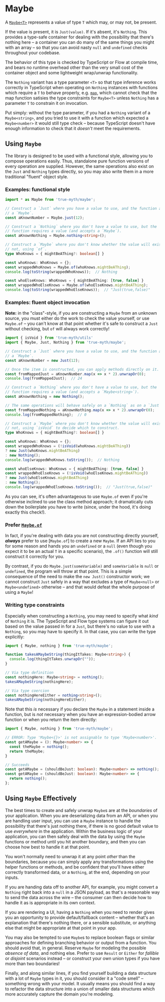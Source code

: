 # Maybe

A [`Maybe<T>`](#maybe) represents a value of type `T` which may, or may not, be
present.

If the value is present, it is `Just(value)`. If it's absent, it's `Nothing`.
This provides a type-safe container for dealing with the possibility that
there's nothing here – a container you can do many of the same things you might
with an array – so that you can avoid nasty `null` and `undefined` checks
throughout your codebase.

The behavior of this type is checked by TypeScript or Flow at compile time, and
bears no runtime overhead other than the very small cost of the container object
and some lightweight wrap/unwrap functionality.

The `Nothing` variant has a type parameter `<T>` so that type inference works
correctly in TypeScript when operating on `Nothing` instances with functions
which require a `T` to behave properly, e.g. [`map`][map], which cannot check
that the map function satisies the type constraints for `Maybe<T>` unless
`Nothing` has a parameter `T` to constrain it on invocation.

[map]: https://chriskrycho.github.io/true-myth/modules/_maybe_.html#map

Put simply: without the type parameter, if you had a `Nothing` variant of a
`Maybe<string>`, and you tried to use it with a function which expected a
`Maybe<number>` it would still type check – because TypeScript doesn't have
enough information to check that it *doesn't* meet the requirements.

## Using `Maybe`

The library is designed to be used with a functional style, allowing you to
compose operations easily. Thus, standalone pure function versions of every
operation are supplied. However, the same operations also exist on the `Just`
and `Nothing` types directly, so you may also write them in a more traditional
"fluent" object style.

### Examples: functional style

```ts
import * as Maybe from 'true-myth/maybe';

// Construct a `Just` where you have a value to use, and the function accepts
// a `Maybe`.
const aKnownNumber = Maybe.just(12);

// Construct a `Nothing` where you don't have a value to use, but the
// function requires a value (and accepts a `Maybe`).
const aKnownNothing = Maybe.nothing<string>();

// Construct a `Maybe` where you don't know whether the value will exist or
// not, using `of`.
type WhoKnows = { mightBeAThing?: boolean[] }

const whoKnows: WhoKnows = {};
const wrappedWhoKnows = Maybe.of(whoKnows.mightBeAThing);
console.log(toString(wrappedWhoKnows));  // Nothing

const whoElseKnows: WhoKnows = { mightBeAThing: [true, false] }
const wrappedWhoElseKnows = Maybe.of(whoElseKnows.mightBeAThing);
console.log(toString(wrappedWhoElseKnows));  // "Just(true,false)"
```

### Examples: fluent object invocation

**Note:** in the "class"-style, if you are constructing a `Maybe` from an
unknown source, you must either do the work to check the value yourself, or use
`Maybe.of` – you can't know at that point whether it's safe to construct a
`Just` without checking, but `of` will always work correctly!

```ts
import { isVoid } from 'true-myth/utils'
import { Maybe, Just, Nothing } from 'true-myth/maybe';

// Construct a `Just` where you have a value to use, and the function accepts
// a `Maybe`.
const aKnownNumber = new Just(12);

// Once the item is constructed, you can apply methods directly on it.
const fromMappedJust = aKnownNumber.map(x => x * 2).unwrapOr(0);
console.log(fromMappedJust);  // 24

// Construct a `Nothing` where you don't have a value to use, but the
// function requires a value (and accepts a `Maybe<string>`).
const aKnownNothing = new Nothing();

// The same operations will behave safely on a `Nothing` as on a `Just`:
const fromMappedNothing = aKnownNothing.map(x => x * 2).unwrapOr(0);
console.log(fromMappedNothing);  // 0

// Construct a `Maybe` where you don't know whether the value will exist or
// not, using `isVoid` to decide which to construct.
type WhoKnows = { mightBeAThing?: boolean[] }

const whoKnows: WhoKnows = {};
const wrappedWhoKnows = (!isVoid(whoKnows.mightBeAThing))
? new Just(whoKnows.mightBeAThing)
: new Nothing();
console.log(wrappedWhoKnows.toString());  // Nothing

const whoElseKnows: WhoKnows = { mightBeAThing: [true, false] }
const wrappedWhoElseKnows = (!isVoid(whoElseKnows.mightBeAThing))
? new Just(whoElseKnows.mightBeAThing)
: new Nothing();
console.log(wrappedWhoElseKnows.toString());  // "Just(true,false)"
```

As you can see, it's often advantageous to use `Maybe.of` even if you're
otherwise inclined to use the class method approach; it dramatically cuts down
the boilerplate you have to write (since, under the hood, it's doing exactly
this check!).

### Prefer [`Maybe.of`][of]

[of]: https://chriskrycho.github.io/true-myth/modules/_maybe_.html#of

In fact, if you're dealing with data you are not constructing directly yourself,
***always*** prefer to use [`Maybe.of`] to create a new `Maybe`. If an API lies
to you for some reason and hands you an `undefined` or a `null` (even though you
expect it to be an actual `T` in a specific scenario), the `.of()` function will
still construct it correctly for you.

By contrast, if you do `Maybe.just(someVariable)` and `someVariable` is `null`
or `undefined`, the program will throw at that point. This is a simple
consequence of the need to make the `new Just()` constructor work; we cannot
construct `Just` safely in a way that excludes a type of `Maybe<null>` or
`Maybe<undefined>` otherwise – and that would defeat the whole purpose of using
a `Maybe`!

### Writing type constraints

Especially when constructing a `Nothing`, you may need to specify what *kind* of
`Nothing` it is. The TypeScript and Flow type systems can figure it out based on
the value passed in for a `Just`, but there's no value to use with a `Nothing`,
so you may have to specify it. In that case, you can write the type explicitly:

```ts
import { Maybe, nothing } from 'true-myth/maybe';

function takesAMaybeString(thingItTakes: Maybe<string>) {
  console.log(thingItTakes.unwrapOr(""));
}

// Via type definition
const nothingHere: Maybe<string> = nothing();
takesAMaybeString(nothingHere);

// Via type coercion
const nothingHereEither = nothing<string>();
takesAMaybeString(nothingHereEither);
```

Note that this *is* necessary if you declare the `Maybe` in a statement inside a
function, but is *not* necessary when you have an expression-bodied arrow
function or when you return the item directly:

```ts
import { Maybe, nothing } from 'true-myth/maybe';

// ERROR: Type 'Maybe<{}>' is not assignable to type 'Maybe<number>'.
const getAMaybe = (): Maybe<number> => {
  const theMaybe = nothing();
  return theMaybe;
}

// Succeeds
const getAMaybe = (shouldBeJust: boolean): Maybe<number> => nothing();
const getAMaybe = (shouldBeJust: boolean): Maybe<number> => {
  return nothing();
};
```

## Using `Maybe` Effectively

The best times to create and safely unwrap `Maybe`s are at the *boundaries* of
your application. When you are deserializing data from an API, or when you are
handling user input, you can use a `Maybe` instance to handle the possibility
that there's just nothing there, if there is no good default value to use
*everywhere* in the application. Within the business logic of your application,
you can then safely deal with the data by using the `Maybe` functions or method
until you hit another boundary, and then you can choose how best to handle it at
that point.

You won't normally need to unwrap it at any point *other* than the boundaries,
because you can simply apply any transformations using the helper functions or
methods, and be confident that you'll have either correctly transformed data, or
a `Nothing`, at the end, depending on your inputs.

If you are handing data off to another API, for example, you might convert a
`Nothing` right back into a `null` in a JSON payload, as that's a reasonable way
to send the data across the wire – the consumer can then decide how to handle it
as is appropriate in its own context.

If you are rendering a UI, having a `Nothing` when you need to render gives you
an opportunity to provide default/fallback content – whether that's an
explanation that there's nothing there, or a sensible substitute, or anything
else that might be appropriate at that point in your app.

You may also be tempted to use `Maybe`s to replace boolean flags or similar
approaches for defining branching behavior or output from a function. You should
avoid that, in general. Reserve `Maybe` for modeling the possible *absence of
data*, and nothing else. Prefer to use `Result` or `Either` for *fallible* or
*disjoint* scenarios instead – or construct your own union types if you have
more than two boundaries!

Finally, and along similar lines, if you find yourself building a data structure
with a lot of `Maybe` types in it, you should consider it a "code smell" –
something wrong with your model. It usually means you should find a way to
refactor the data structure into a union of smaller data structures which more
accurately capture the domain you're modeling.